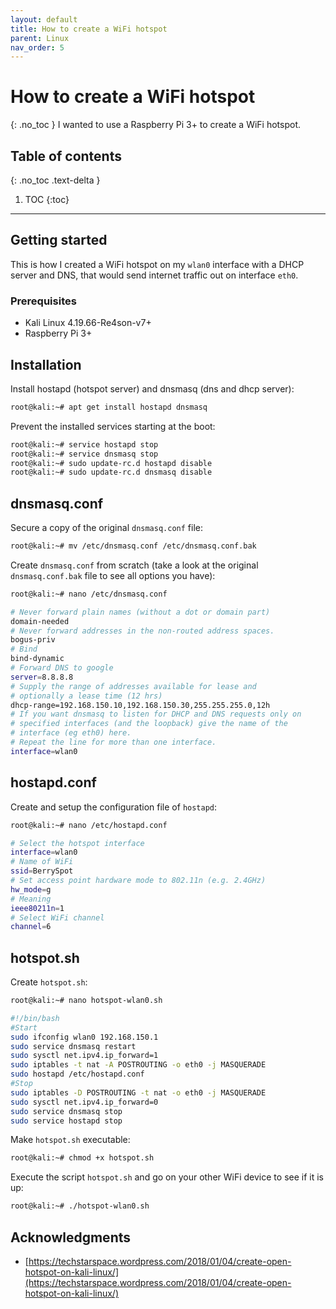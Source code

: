 ```yaml
---
layout: default
title: How to create a WiFi hotspot
parent: Linux
nav_order: 5
---
```


# How to create a WiFi hotspot
{: .no_toc }
I wanted to use a Raspberry Pi 3+ to create a WiFi hotspot. 

## Table of contents
{: .no_toc .text-delta }

1. TOC
{:toc}
---

## Getting started
This is how I created a WiFi hotspot on my `wlan0` interface with a DHCP server and DNS, that would send internet traffic out on interface `eth0`.

### Prerequisites
* Kali Linux 4.19.66-Re4son-v7+
* Raspberry Pi 3+

## Installation
Install hostapd (hotspot server) and dnsmasq (dns and dhcp server):
```bash
root@kali:~# apt get install hostapd dnsmasq
```
Prevent the installed services starting at the boot:
```bash
root@kali:~# service hostapd stop
root@kali:~# service dnsmasq stop
root@kali:~# sudo update-rc.d hostapd disable
root@kali:~# sudo update-rc.d dnsmasq disable
```

## dnsmasq.conf
Secure a copy of the original `dnsmasq.conf` file:
```bash
root@kali:~# mv /etc/dnsmasq.conf /etc/dnsmasq.conf.bak
```
Create `dnsmasq.conf` from scratch (take a look at the original `dnsmasq.conf.bak` file to see all options you have):
```bash
root@kali:~# nano /etc/dnsmasq.conf

# Never forward plain names (without a dot or domain part)
domain-needed
# Never forward addresses in the non-routed address spaces.
bogus-priv
# Bind
bind-dynamic
# Forward DNS to google
server=8.8.8.8
# Supply the range of addresses available for lease and 
# optionally a lease time (12 hrs)
dhcp-range=192.168.150.10,192.168.150.30,255.255.255.0,12h
# If you want dnsmasq to listen for DHCP and DNS requests only on
# specified interfaces (and the loopback) give the name of the
# interface (eg eth0) here.
# Repeat the line for more than one interface.
interface=wlan0
```

## hostapd.conf
Create and setup the configuration file of `hostapd`:
```bash
root@kali:~# nano /etc/hostapd.conf

# Select the hotspot interface
interface=wlan0
# Name of WiFi
ssid=BerrySpot
# Set access point hardware mode to 802.11n (e.g. 2.4GHz)
hw_mode=g
# Meaning
ieee80211n=1
# Select WiFi channel
channel=6
```

## hotspot.sh
Create `hotspot.sh`:
```bash
root@kali:~# nano hotspot-wlan0.sh

#!/bin/bash
#Start
sudo ifconfig wlan0 192.168.150.1
sudo service dnsmasq restart
sudo sysctl net.ipv4.ip_forward=1
sudo iptables -t nat -A POSTROUTING -o eth0 -j MASQUERADE
sudo hostapd /etc/hostapd.conf
#Stop
sudo iptables -D POSTROUTING -t nat -o eth0 -j MASQUERADE
sudo sysctl net.ipv4.ip_forward=0
sudo service dnsmasq stop
sudo service hostapd stop
```
Make `hotspot.sh` executable:
```bash
root@kali:~# chmod +x hotspot.sh
```
Execute the script `hotspot.sh` and go on your other WiFi device to see if it is up:
```bash
root@kali:~# ./hotspot-wlan0.sh
```

## Acknowledgments
* [https://techstarspace.wordpress.com/2018/01/04/create-open-hotspot-on-kali-linux/](https://techstarspace.wordpress.com/2018/01/04/create-open-hotspot-on-kali-linux/)